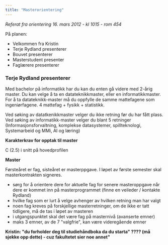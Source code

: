 ```yaml
---
title: "Masterorientering"
---
```


_Referat fra orientering 16. mars 2012 - kl 1015 - rom 454_

På planen:

- Velkommen fra Kristin
- Terje Rydland presenterer
- Bouvet presenterer
- Masterstudent presenter
- Faglærere presenterer

### Terje Rydland presenterer
Med bachelor på informatikk har du kan du enten gå videre med 2-årig master. Du kan velge å ta en datateknikkmaster, eller en informatikkmaster. For å ta datateknikk-master må du oppfylle de samme mattefagene som ingeniørfagene. 4 mattefag + fysikk + statistikk.

Ved søking av datatkenikkmaster velger du ikke retning før du har fått plass. Ved søking av informatikk-master velger du blant 5 retninger (Informasjonsforvaltning, komplekse datasystemer, spillteknologi, Systemarbeid og MMi, AI og læring)

**Karakterkrav for opptak til master**

C (2.5) i snitt på hovedprofilen

**Master**

Førsteåret er fag, sisteåret er masterppgave. I løpet av første semester skal masterkontrakten signeres. 
- sørg for å orientere dere for aktuelle fag for senere masteroppgave når dere er kommet inn på masterprogrammet (finne en veileder / kontakte Rydland)
- hvilke fag som er lurt å velge avhenger av hvilken retning man har valgt
- noen fag kreves på forskjellige masterretninger, om de ikke er tatt tidligere, må de tas i løpet av masteren
- i utgangspunktet skal det være fag på masternivå (avanserte emner)
- maks 3 emner, av de 7 "valgfrie", kan være videregående emner

**Kristin: "du forholder deg til studiehåndboka da du starta" ???? (må sjekke opp dette) - cuz fakultetet sier noe annet"**